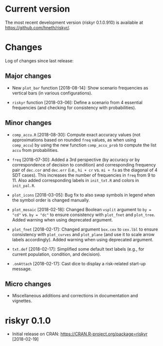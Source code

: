 
# Current version

The most recent development version (riskyr 0.1.0.910) is available at <https://github.com/hneth/riskyr/>. 

# Changes

Log of changes since last release: 

## Major changes

- New `plot_bar` function [2018-08-14]: 
Show scenario frequencies as vertical bars (in various configurations). 

- `riskyr` function [2018-03-06]: 
Define a scenario from 4 essential frequencies (and checking for consistency with probabilities). 


## Minor changes

- `comp_accu.R` [2018-08-30]: 
Compute exact accuracy values (not approximations based on rounded `freq` values, as when using `comp_accu`) by using the new function `comp_accu_prob` to compute the list `accu` from probabilities. 

- `freq` [2018-07-30]: 
Added a 3rd perspective (by accuracy or by correspondence of decision to condition) and corresponding frequency pair of `dec.cor` and `dec.err` (i.e., `hi + cr` vs. `mi + fa` as the diagonal of 4 SDT cases). This increases the number of frequencies in `freq` from 9 to 11. Also added corresponding labels in `init_txt.R` and colors in `init_pal.R`. 

- `plot_icons` [2018-03-05]: 
Bug fix to also swap symbols in legend when the symbol order is changed manually.

- `plot_mosaic` [2018-02-18]: 
Changed Boolean `vsplit` argument to `by = "cd"` vs. `by = "dc"` to ensure consistency with `plot_fnet` and `plot_tree`. Added warning when using deprecated argument. 

- `plot_fnet` [2018-02-17]: 
Changed argument `box.cex` to `cex.lbl` to ensure consistency with `plot_curves` and `plot_plane` (and use it to scale arrow labels accordingly). Added warning when using deprecated argument.

- `txt.def` [2018-02-17]: 
Simplified some default text labels (e.g., for current population, condition, and decision). 

- `.onAttach` [2018-02-17]: 
Cast dice to display a risk-related start-up message.


## Micro changes

- Miscellaneous additions and corrections in documentation and vignettes. 

# riskyr 0.1.0

- Initial release on CRAN: <https://CRAN.R-project.org/package=riskyr> [2018-02-19] 
